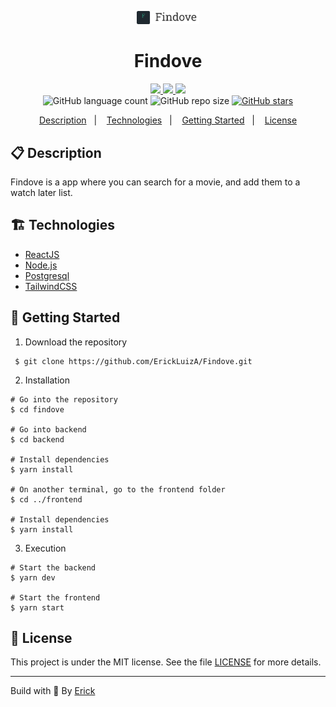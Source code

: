 <p align="center"> 
  <img alt="Findove icon" src="./frontend/src/assets/logo.png" width="100"/>
</p> 

<h1 align="center"> Findove </h1>

<p align="center">
  <a href="https://github.com/ErickLuizA/Findove/graphs/commit-activity" alt="Maintenance">
    <img src="https://img.shields.io/badge/Maintained%3F-yes-1EAE72.svg" />
  </a>

  <a href="https://findove.netlify.app/" alt="Findove website">
    <img src="https://img.shields.io/website-up-down-1EAE72-red/https/findove.netlify.app/" />
  </a>

  <a href="./LICENSE" alt="License: MIT">
    <img src="https://img.shields.io/badge/License-MIT-1EAE72.svg" />
  </a>

<br/>

<img alt="GitHub language count" src="https://img.shields.io/github/languages/count/ErickLuizA/Findove?color=blue">

<img alt="GitHub repo size" src="https://img.shields.io/github/repo-size/ErickLuizA/Findove">

<a href="https://github.com/ErickLuizA/Findove/stargazers">
  <img alt="GitHub stars" src="https://img.shields.io/github/stars/ErickLuizA/Findove?style=social">
</a>


<p align="center">
  <a href="#clipboard-description">Description</a>&nbsp;&nbsp;&nbsp;|&nbsp;&nbsp;&nbsp;
  <a href="#building_construction-technologies">Technologies</a>&nbsp;&nbsp;&nbsp;|&nbsp;&nbsp;&nbsp;
  <a href="#rocket-getting-started">Getting Started</a>&nbsp;&nbsp;&nbsp;|&nbsp;&nbsp;&nbsp;
  <a href="#memo-license">License</a>
</p>


## :clipboard: Description
Findove is a app where you can search for a movie, and add them to a watch later list.



## :building_construction: Technologies
- [ReactJS](https://www.reactjs.org)
- [Node.js](https://www.nodejs.org)
- [Postgresql](https://www.postgresql.org)
- [TailwindCSS](https://tailwindcss.com)



## :rocket: Getting Started

1. Download the repository

```shell
 $ git clone https://github.com/ErickLuizA/Findove.git
```

2. Installation

``` shell
# Go into the repository
$ cd findove

# Go into backend
$ cd backend

# Install dependencies
$ yarn install

# On another terminal, go to the frontend folder
$ cd ../frontend

# Install dependencies
$ yarn install
```

3. Execution

```shell
# Start the backend
$ yarn dev

# Start the frontend
$ yarn start
```


## :memo: License

This project is under the MIT license. See the file [LICENSE](LICENSE) for more details.

---

Build with 💙 By [Erick](https://erickluiz.netlify.app/)
